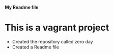 **My Readme file**
# This is a vagrant project
* Created the repository called zero day
* Created a Readme file
